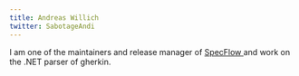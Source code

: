 ```yaml
---
title: Andreas Willich
twitter: SabotageAndi
---
```


I am one of the maintainers and release manager of [SpecFlow ](https://github.com/techtalk/SpecFlow) and work on the .NET parser of gherkin.
